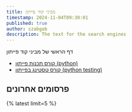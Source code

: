 ```yaml
---
title: מביני קוד פייתון
timestamp: 2024-11-04T09:30:01
published: true
author: szabgab
description: The text for the search engines
---
```


דף הראשי של מביני קוד פייתון

* [קורס תכנות פייתון (python)](/python)
* [קורס טסטינג בפייתון (python testing)](/python-testing)


## פרסומים אחרונים

{% latest limit=5 %}
